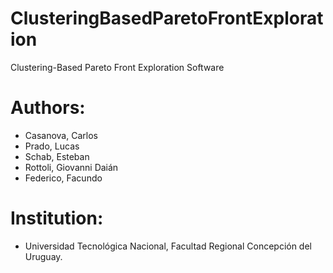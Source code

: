 # ClusteringBasedParetoFrontExploration
Clustering-Based Pareto Front Exploration Software

# Authors: 
- Casanova, Carlos
- Prado, Lucas
- Schab, Esteban
- Rottoli, Giovanni Daián
- Federico, Facundo


# Institution:
- Universidad Tecnológica Nacional, Facultad Regional Concepción del Uruguay.




